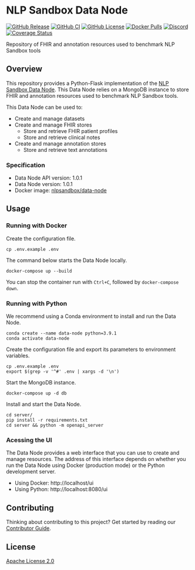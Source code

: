 # NLP Sandbox Data Node

[![GitHub Release](https://img.shields.io/github/release/nlpsandbox/data-node.svg?include_prereleases&color=94398d&labelColor=555555&logoColor=ffffff&style=for-the-badge&logo=github)](https://github.com/nlpsandbox/data-node/releases)
[![GitHub CI](https://img.shields.io/github/workflow/status/nlpsandbox/data-node/ci.svg?color=94398d&labelColor=555555&logoColor=ffffff&style=for-the-badge&logo=github)](https://github.com/nlpsandbox/data-node/actions)
[![GitHub License](https://img.shields.io/github/license/nlpsandbox/data-node.svg?color=94398d&labelColor=555555&logoColor=ffffff&style=for-the-badge&logo=github)](https://github.com/nlpsandbox/data-node/blob/develop/LICENSE)
[![Docker Pulls](https://img.shields.io/docker/pulls/nlpsandbox/data-node.svg?color=94398d&labelColor=555555&logoColor=ffffff&style=for-the-badge&label=pulls&logo=docker)](https://hub.docker.com/r/nlpsandbox/data-node)
[![Discord](https://img.shields.io/discord/770484164393828373.svg?color=94398d&labelColor=555555&logoColor=ffffff&style=for-the-badge&label=Discord&logo=discord)](https://discord.gg/Zb4ymtF "Realtime support / chat with the community and the team")
[![Coverage Status](https://img.shields.io/coveralls/github/nlpsandbox/data-node.svg?color=94398d&labelColor=555555&logoColor=ffffff&style=for-the-badge&label=coverage&logo=Coveralls)](https://coveralls.io/github/nlpsandbox/data-node?branch=)

Repository of FHIR and annotation resources used to benchmark NLP Sandbox tools

## Overview

This repository provides a Python-Flask implementation of the [NLP Sandbox Data
Node]. This Data Node relies on a MongoDB instance to store FHIR and annotation
resources used to benchmark NLP Sandbox tools.

This Data Node can be used to:

- Create and manage datasets
- Create and manage FHIR stores
  - Store and retrieve FHIR patient profiles
  - Store and retrieve clinical notes
- Create and manage annotation stores
  - Store and retrieve text annotations

### Specification

- Data Node API version: 1.0.1
- Data Node version: 1.0.1
- Docker image: [nlpsandbox/data-node]

## Usage

### Running with Docker

Create the configuration file.

    cp .env.example .env

The command below starts the Data Node locally.

    docker-compose up --build

You can stop the container run with `Ctrl+C`, followed by `docker-compose down`.

### Running with Python

We recommend using a Conda environment to install and run the Data Node.

    conda create --name data-node python=3.9.1
    conda activate data-node

Create the configuration file and export its parameters to environment
variables.

    cp .env.example .env
    export $(grep -v '^#' .env | xargs -d '\n')

Start the MongoDB instance.

    docker-compose up -d db

Install and start the Data Node.

    cd server/
    pip install -r requirements.txt
    cd server && python -m openapi_server

### Acessing the UI

The Data Node provides a web interface that you can use to create and manage
resources. The address of this interface depends on whether you run the Data
Node using Docker (production mode) or the Python development server.

- Using Docker: http://localhost/ui
- Using Python: http://localhost:8080/ui

## Contributing

Thinking about contributing to this project? Get started by reading our
[Contributor Guide](CONTRIBUTING.md).

## License

[Apache License 2.0]

<!-- Links -->

[nlpsandbox.io]: https://www.synapse.org/nlpsandbox
[NLP Sandbox]: https://www.synapse.org/nlpsandbox
[NLP Sandbox Data Node]: https://nlpsandbox.github.io/nlpsandbox-schemas/data-node/latest/docs/
[nlpsandbox/data-node]: https://hub.docker.com/r/nlpsandbox/data-node
[Apache License 2.0]: https://github.com/nlpsandbox/data-node/blob/develop/LICENSE
